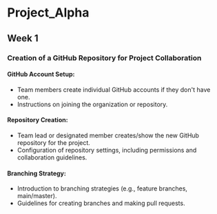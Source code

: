 # Project_Alpha
## Week 1
### Creation of a GitHub Repository for Project Collaboration
#### GitHub Account Setup:
- Team members create individual GitHub accounts if they don't have one.
- Instructions on joining the organization or repository.
#### Repository Creation:
- Team lead or designated member creates/show the  new GitHub repository for the project.
- Configuration of repository settings, including permissions and collaboration guidelines.
#### Branching Strategy:
- Introduction to branching strategies (e.g., feature branches, main/master).
- Guidelines for creating branches and making pull requests.

